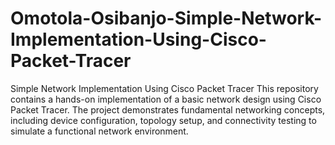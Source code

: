 # Omotola-Osibanjo-Simple-Network-Implementation-Using-Cisco-Packet-Tracer
Simple Network Implementation Using Cisco Packet Tracer This repository contains a hands-on implementation of a basic network design using Cisco Packet Tracer. The project demonstrates fundamental networking concepts, including device configuration, topology setup, and connectivity testing to simulate a functional network environment.
